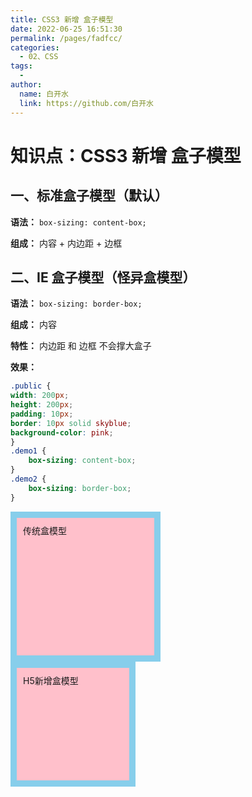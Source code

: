 ```yaml
---
title: CSS3 新增 盒子模型
date: 2022-06-25 16:51:30
permalink: /pages/fadfcc/
categories:
  - 02、CSS
tags:
  - 
author: 
  name: 白开水
  link: https://github.com/白开水
---
```

# 知识点：CSS3 新增 盒子模型

## 一、标准盒子模型（默认）

**语法：** `box-sizing: content-box;`

**组成：** 内容 + 内边距 + 边框

## 二、IE 盒子模型（怪异盒模型）

**语法：** `box-sizing: border-box;`

**组成：** 内容

**特性：** 内边距 和 边框 不会撑大盒子

**效果：**
```css
.public {
width: 200px;
height: 200px;
padding: 10px;
border: 10px solid skyblue;
background-color: pink;
}
.demo1 {
    box-sizing: content-box;
}
.demo2 {
    box-sizing: border-box;
}
```
<!DOCTYPE html>
<html lang="zh-CN">
<head>
    <meta charset="UTF-8">
    <title>Document</title>
    <style>
        .public {
            width: 200px;
            height: 200px;
            padding: 10px;
            border: 10px solid skyblue;
            background-color: pink;
        }
        .demo1 {
            box-sizing: content-box;
        }
        .demo2 {
            box-sizing: border-box;
        }
    </style>
</head>
<body>
    <div class="public demo1">传统盒模型</div>
    <div class="public demo2">H5新增盒模型</div>
</body>
</html>